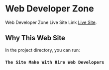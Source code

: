 # Web Developer Zone

Web Developer Zone Live Site Link [Live Site](https://web-developer-zone.netlify.app/).

## Why This Web Site

In the project directory, you can run:

### `The Site Make With Hire Web Developers`
